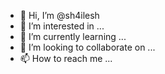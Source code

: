 - 👋 Hi, I’m @sh4ilesh
- 👀 I’m interested in ...
- 🌱 I’m currently learning ...
- 💞️ I’m looking to collaborate on ...
- 📫 How to reach me ...

<!---
sh4ilesh/sh4ilesh is a ✨ special ✨ repository because its `README.md` (this file) appears on your GitHub profile.
You can click the Preview link to take a look at your changes.
--->
